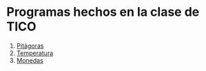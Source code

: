 # Programas hechos en la clase de TICO

1. [Pitágoras](programas/01-Pitagoras.py)
2. [Temperatura](programas/02-Temperatura.py)
3. [Monedas](programas/03-Monedas.py)